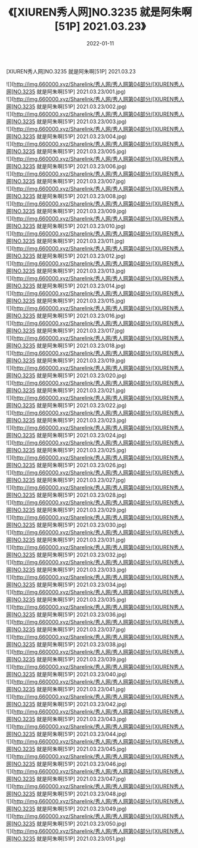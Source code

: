 ﻿---
layout: post
title:  《[XIUREN秀人网]NO.3235 就是阿朱啊[51P] 2021.03.23》
date:   2022-01-11
img: http://img.660000.xyz/Sharelink/秀人网/秀人网第04部分/[XIUREN秀人网]NO.3235 就是阿朱啊[51P] 2021.03.23/000.jpg
categories: [美女, 清纯, 唯美]
---

[XIUREN秀人网]NO.3235 就是阿朱啊[51P] 2021.03.23

 ![](http://img.660000.xyz/Sharelink/秀人网/秀人网第04部分/[XIUREN秀人网]NO.3235 就是阿朱啊[51P] 2021.03.23/001.jpg) <br>![](http://img.660000.xyz/Sharelink/秀人网/秀人网第04部分/[XIUREN秀人网]NO.3235 就是阿朱啊[51P] 2021.03.23/002.jpg) <br>![](http://img.660000.xyz/Sharelink/秀人网/秀人网第04部分/[XIUREN秀人网]NO.3235 就是阿朱啊[51P] 2021.03.23/003.jpg) <br>![](http://img.660000.xyz/Sharelink/秀人网/秀人网第04部分/[XIUREN秀人网]NO.3235 就是阿朱啊[51P] 2021.03.23/004.jpg) <br>![](http://img.660000.xyz/Sharelink/秀人网/秀人网第04部分/[XIUREN秀人网]NO.3235 就是阿朱啊[51P] 2021.03.23/005.jpg) <br>![](http://img.660000.xyz/Sharelink/秀人网/秀人网第04部分/[XIUREN秀人网]NO.3235 就是阿朱啊[51P] 2021.03.23/006.jpg) <br>![](http://img.660000.xyz/Sharelink/秀人网/秀人网第04部分/[XIUREN秀人网]NO.3235 就是阿朱啊[51P] 2021.03.23/007.jpg) <br>![](http://img.660000.xyz/Sharelink/秀人网/秀人网第04部分/[XIUREN秀人网]NO.3235 就是阿朱啊[51P] 2021.03.23/008.jpg) <br>![](http://img.660000.xyz/Sharelink/秀人网/秀人网第04部分/[XIUREN秀人网]NO.3235 就是阿朱啊[51P] 2021.03.23/009.jpg) <br>![](http://img.660000.xyz/Sharelink/秀人网/秀人网第04部分/[XIUREN秀人网]NO.3235 就是阿朱啊[51P] 2021.03.23/010.jpg) <br>![](http://img.660000.xyz/Sharelink/秀人网/秀人网第04部分/[XIUREN秀人网]NO.3235 就是阿朱啊[51P] 2021.03.23/011.jpg) <br>![](http://img.660000.xyz/Sharelink/秀人网/秀人网第04部分/[XIUREN秀人网]NO.3235 就是阿朱啊[51P] 2021.03.23/012.jpg) <br>![](http://img.660000.xyz/Sharelink/秀人网/秀人网第04部分/[XIUREN秀人网]NO.3235 就是阿朱啊[51P] 2021.03.23/013.jpg) <br>![](http://img.660000.xyz/Sharelink/秀人网/秀人网第04部分/[XIUREN秀人网]NO.3235 就是阿朱啊[51P] 2021.03.23/014.jpg) <br>![](http://img.660000.xyz/Sharelink/秀人网/秀人网第04部分/[XIUREN秀人网]NO.3235 就是阿朱啊[51P] 2021.03.23/015.jpg) <br>![](http://img.660000.xyz/Sharelink/秀人网/秀人网第04部分/[XIUREN秀人网]NO.3235 就是阿朱啊[51P] 2021.03.23/016.jpg) <br>![](http://img.660000.xyz/Sharelink/秀人网/秀人网第04部分/[XIUREN秀人网]NO.3235 就是阿朱啊[51P] 2021.03.23/017.jpg) <br>![](http://img.660000.xyz/Sharelink/秀人网/秀人网第04部分/[XIUREN秀人网]NO.3235 就是阿朱啊[51P] 2021.03.23/018.jpg) <br>![](http://img.660000.xyz/Sharelink/秀人网/秀人网第04部分/[XIUREN秀人网]NO.3235 就是阿朱啊[51P] 2021.03.23/019.jpg) <br>![](http://img.660000.xyz/Sharelink/秀人网/秀人网第04部分/[XIUREN秀人网]NO.3235 就是阿朱啊[51P] 2021.03.23/020.jpg) <br>![](http://img.660000.xyz/Sharelink/秀人网/秀人网第04部分/[XIUREN秀人网]NO.3235 就是阿朱啊[51P] 2021.03.23/021.jpg) <br>![](http://img.660000.xyz/Sharelink/秀人网/秀人网第04部分/[XIUREN秀人网]NO.3235 就是阿朱啊[51P] 2021.03.23/022.jpg) <br>![](http://img.660000.xyz/Sharelink/秀人网/秀人网第04部分/[XIUREN秀人网]NO.3235 就是阿朱啊[51P] 2021.03.23/023.jpg) <br>![](http://img.660000.xyz/Sharelink/秀人网/秀人网第04部分/[XIUREN秀人网]NO.3235 就是阿朱啊[51P] 2021.03.23/024.jpg) <br>![](http://img.660000.xyz/Sharelink/秀人网/秀人网第04部分/[XIUREN秀人网]NO.3235 就是阿朱啊[51P] 2021.03.23/025.jpg) <br>![](http://img.660000.xyz/Sharelink/秀人网/秀人网第04部分/[XIUREN秀人网]NO.3235 就是阿朱啊[51P] 2021.03.23/026.jpg) <br>![](http://img.660000.xyz/Sharelink/秀人网/秀人网第04部分/[XIUREN秀人网]NO.3235 就是阿朱啊[51P] 2021.03.23/027.jpg) <br>![](http://img.660000.xyz/Sharelink/秀人网/秀人网第04部分/[XIUREN秀人网]NO.3235 就是阿朱啊[51P] 2021.03.23/028.jpg) <br>![](http://img.660000.xyz/Sharelink/秀人网/秀人网第04部分/[XIUREN秀人网]NO.3235 就是阿朱啊[51P] 2021.03.23/029.jpg) <br>![](http://img.660000.xyz/Sharelink/秀人网/秀人网第04部分/[XIUREN秀人网]NO.3235 就是阿朱啊[51P] 2021.03.23/030.jpg) <br>![](http://img.660000.xyz/Sharelink/秀人网/秀人网第04部分/[XIUREN秀人网]NO.3235 就是阿朱啊[51P] 2021.03.23/031.jpg) <br>![](http://img.660000.xyz/Sharelink/秀人网/秀人网第04部分/[XIUREN秀人网]NO.3235 就是阿朱啊[51P] 2021.03.23/032.jpg) <br>![](http://img.660000.xyz/Sharelink/秀人网/秀人网第04部分/[XIUREN秀人网]NO.3235 就是阿朱啊[51P] 2021.03.23/033.jpg) <br>![](http://img.660000.xyz/Sharelink/秀人网/秀人网第04部分/[XIUREN秀人网]NO.3235 就是阿朱啊[51P] 2021.03.23/034.jpg) <br>![](http://img.660000.xyz/Sharelink/秀人网/秀人网第04部分/[XIUREN秀人网]NO.3235 就是阿朱啊[51P] 2021.03.23/035.jpg) <br>![](http://img.660000.xyz/Sharelink/秀人网/秀人网第04部分/[XIUREN秀人网]NO.3235 就是阿朱啊[51P] 2021.03.23/036.jpg) <br>![](http://img.660000.xyz/Sharelink/秀人网/秀人网第04部分/[XIUREN秀人网]NO.3235 就是阿朱啊[51P] 2021.03.23/037.jpg) <br>![](http://img.660000.xyz/Sharelink/秀人网/秀人网第04部分/[XIUREN秀人网]NO.3235 就是阿朱啊[51P] 2021.03.23/038.jpg) <br>![](http://img.660000.xyz/Sharelink/秀人网/秀人网第04部分/[XIUREN秀人网]NO.3235 就是阿朱啊[51P] 2021.03.23/039.jpg) <br>![](http://img.660000.xyz/Sharelink/秀人网/秀人网第04部分/[XIUREN秀人网]NO.3235 就是阿朱啊[51P] 2021.03.23/040.jpg) <br>![](http://img.660000.xyz/Sharelink/秀人网/秀人网第04部分/[XIUREN秀人网]NO.3235 就是阿朱啊[51P] 2021.03.23/041.jpg) <br>![](http://img.660000.xyz/Sharelink/秀人网/秀人网第04部分/[XIUREN秀人网]NO.3235 就是阿朱啊[51P] 2021.03.23/042.jpg) <br>![](http://img.660000.xyz/Sharelink/秀人网/秀人网第04部分/[XIUREN秀人网]NO.3235 就是阿朱啊[51P] 2021.03.23/043.jpg) <br>![](http://img.660000.xyz/Sharelink/秀人网/秀人网第04部分/[XIUREN秀人网]NO.3235 就是阿朱啊[51P] 2021.03.23/044.jpg) <br>![](http://img.660000.xyz/Sharelink/秀人网/秀人网第04部分/[XIUREN秀人网]NO.3235 就是阿朱啊[51P] 2021.03.23/045.jpg) <br>![](http://img.660000.xyz/Sharelink/秀人网/秀人网第04部分/[XIUREN秀人网]NO.3235 就是阿朱啊[51P] 2021.03.23/046.jpg) <br>![](http://img.660000.xyz/Sharelink/秀人网/秀人网第04部分/[XIUREN秀人网]NO.3235 就是阿朱啊[51P] 2021.03.23/047.jpg) <br>![](http://img.660000.xyz/Sharelink/秀人网/秀人网第04部分/[XIUREN秀人网]NO.3235 就是阿朱啊[51P] 2021.03.23/048.jpg) <br>![](http://img.660000.xyz/Sharelink/秀人网/秀人网第04部分/[XIUREN秀人网]NO.3235 就是阿朱啊[51P] 2021.03.23/049.jpg) <br>![](http://img.660000.xyz/Sharelink/秀人网/秀人网第04部分/[XIUREN秀人网]NO.3235 就是阿朱啊[51P] 2021.03.23/050.jpg) <br>![](http://img.660000.xyz/Sharelink/秀人网/秀人网第04部分/[XIUREN秀人网]NO.3235 就是阿朱啊[51P] 2021.03.23/051.jpg) <br>